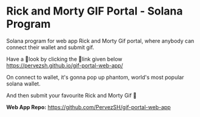 # Rick and Morty GIF Portal - Solana Program

Solana program for web app Rick and Morty Gif portal, where anybody can connect their wallet and submit gif.

Have a 👀look by clicking the 🔗link given below  
https://pervezsh.github.io/gif-portal-web-app/

On connect to wallet, it's gonna pop up phantom, world's most popular solana wallet.

And then submit your favourite Rick and Morty Gif 🤠

**Web App Repo:**
https://github.com/PervezSH/gif-portal-web-app

